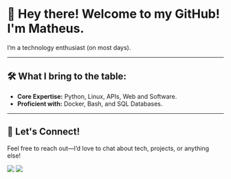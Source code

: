 # 👋 Hey there! Welcome to my GitHub! I'm Matheus.

I’m a technology enthusiast (on most days). 

---

## 🛠️ What I bring to the table:  

- **Core Expertise:** Python, Linux, APIs, Web and Software.
- **Proficient with:** Docker, Bash, and SQL Databases.  

---

## 💼 Let's Connect!

Feel free to reach out—I’d love to chat about tech, projects, or anything else!  
<div>
<a href="https://www.linkedin.com/in/matheus-vargas-013055215/" target="_blank"><img src="https://img.shields.io/badge/-LinkedIn-%230077B5.svg?style=for-the-badge&logo=Linkedin&logoColor=white" target="_blank"></a>
<a href="mailto:matheusvargas042@gmail.com"><img src="https://img.shields.io/badge/Gmail-D14836?style=for-the-badge&logo=gmail&logoColor=white" target="_blank"></a>
</div>
